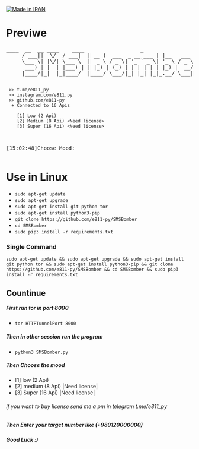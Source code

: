 <p align="left">
<a href="#"><img title="Made in IRAN" src="https://img.shields.io/badge/MADE%20IN-IRAN-green?colorA=%23ff0000&colorB=%23017e40&style=for-the-badge"></a>
</p>
<h1><b>Previwe</b></h1>
<pre>____  __  __ ____    ____                  _
     / ___||  \/  / ___|  | __ )  ___  _ __ ___ | |__   ___ _ __
     \___ \| |\/| \___ \  |  _ \ / _ \| '_ ` _ \| '_ \ / _ \ '__|
      ___) | |  | |___) | | |_) | (_) | | | | | | |_) |  __/ |
     |____/|_|  |_|____/  |____/ \___/|_| |_| |_|_.__/ \___|_|

     >> t.me/e811_py
     >> instagram.com/e811.py
     >> github.com/e811-py
      + Connected to 16 Apis

        [1] Low (2 Api)
        [2] Medium (8 Api) <Need license>
        [3] Super (16 Api) <Need license>


[15:02:48]Choose Mood:</pre>
<p><h1><b>Use in Linux</b></h1></p>
<ul>
  <li><code>sudo apt-get update</code></li>
  <li><code>sudo apt-get upgrade</code></li>
  <li><code>sudo apt-get install git python tor</code></li>
  <li><code>sudo apt-get install python3-pip</code></li>
  <li><code>git clone https://github.com/e811-py/SMSBomber</code></li>
  <li><code>cd SMSBomber</code></li>
  <li><code>sudo pip3 install -r requirements.txt</code></li>
</ul>

<h3>Single Command</h3>
<pre><code>sudo apt-get update && sudo apt-get upgrade && sudo apt-get install git python tor && sudo apt-get install python3-pip && git clone https://github.com/e811-py/SMSBomber && cd SMSBomber && sudo pip3 install -r requirements.txt</code></pre>
<h2>Countinue</h2>
<h5>First run tor in port 8000</h5>
<ul><li><code>tor HTTPTunnelPort 8000</code></li></ul>
<h5>Then in other session run the program</h5>
<ul><li><code>python3 SMSBomber.py</code></li></ul>
<h5>Then Choose the mood</h5>
<ul><li>[1] low (2 Api)</li><li>[2] medium (8 Api) |Need license|</li><li>[3] Super (16 Api) |Need license|</li></ul>
<h6>if you want to buy license send me a pm in telegram t.me/e811_py</h6>
<h5>Then Enter your target number like (+989120000000)</h5>
<h5>Good Luck :)</h5>
